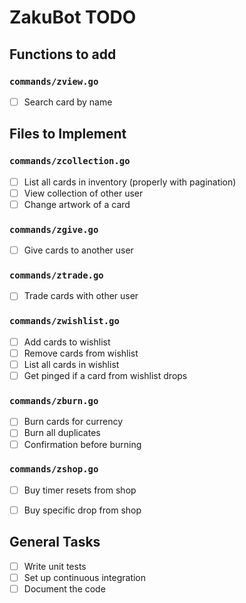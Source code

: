 # ZakuBot TODO

## Functions to add

### `commands/zview.go`

- [ ] Search card by name

## Files to Implement

### `commands/zcollection.go`

- [ ] List all cards in inventory (properly with pagination)
- [ ] View collection of other user
- [ ] Change artwork of a card

### `commands/zgive.go`

- [ ] Give cards to another user

### `commands/ztrade.go`

- [ ] Trade cards with other user

### `commands/zwishlist.go`

- [ ] Add cards to wishlist
- [ ] Remove cards from wishlist
- [ ] List all cards in wishlist
- [ ] Get pinged if a card from wishlist drops

### `commands/zburn.go`

- [ ] Burn cards for currency
- [ ] Burn all duplicates
- [ ] Confirmation before burning

### `commands/zshop.go`

- [ ] Buy timer resets from shop
- [ ] Buy specific drop from shop


## General Tasks

- [ ] Write unit tests
- [ ] Set up continuous integration
- [ ] Document the code